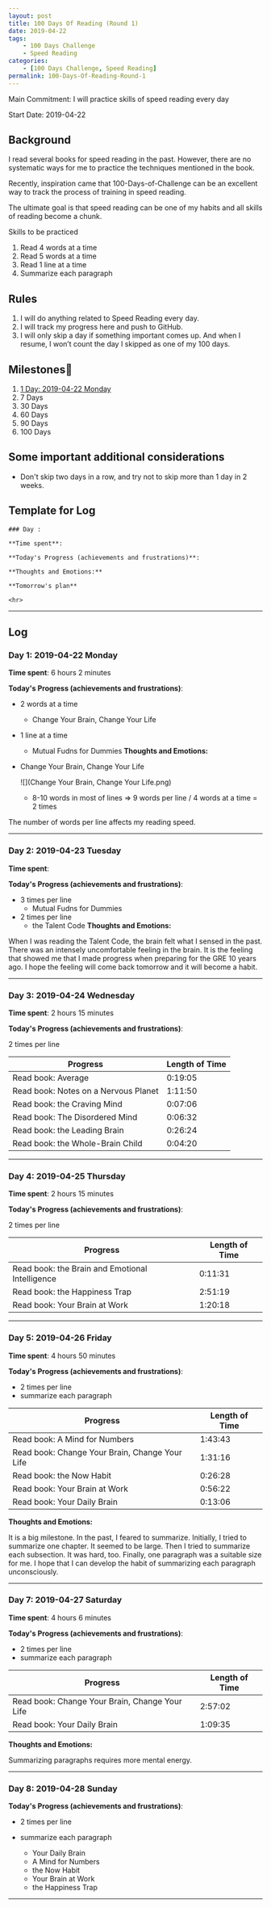 ```yaml
---
layout: post
title: 100 Days Of Reading (Round 1)
date: 2019-04-22
tags:
	- 100 Days Challenge
	- Speed Reading
categories:
	- [100 Days Challenge, Speed Reading]
permalink: 100-Days-Of-Reading-Round-1
---
```

Main Commitment: I will practice skills of speed reading every day

Start Date: 2019-04-22

<!-- more -->

## Background

I read several books for speed reading in the past. However, there are no systematic ways for me to practice the techniques mentioned in the book.

Recently, inspiration came that 100-Days-of-Challenge can be an excellent way to track the process of training in speed reading.

The ultimate goal is that speed reading can be one of my habits and all skills of reading become a chunk.

Skills to be practiced

1. Read 4 words at a time
2. Read 5 words at a time
3. Read 1 line at a time
4. Summarize each paragraph

## Rules

1. I will do anything related to Speed Reading every day.
4. I will track my progress here and push to GitHub.
5. I will only skip a day if something important comes up. And when I resume, I won’t count the day I skipped as one of my 100 days.

## Milestones

1. [1 Day: 2019-04-22 Monday](#Day-1-2019-04-22-Monday)
2. 7 Days
3. 30 Days
4. 60 Days
5. 90 Days
6. 100 Days

## Some important additional considerations

* Don't skip two days in a row, and try not to skip more than 1 day in 2 weeks.

## Template for Log

```
### Day :

**Time spent**:

**Today's Progress (achievements and frustrations)**:

**Thoughts and Emotions:**

**Tomorrow's plan**

<hr>
```


<hr>

## Log
### Day 1: 2019-04-22 Monday

**Time spent**: 6 hours 2 minutes

**Today's Progress (achievements and frustrations)**:

* 2 words at a time
	* Change Your Brain, Change Your Life
* 1 line at a time
	* Mutual Fudns for Dummies
**Thoughts and Emotions:**

* Change Your Brain, Change Your Life

	![](Change Your Brain, Change Your Life.png)

	* 8-10 words in most of lines
		=> 9 words per line / 4 words at a time = 2 times

The number of words per line affects my reading speed.
<hr>

### Day 2: 2019-04-23 Tuesday

**Time spent**:

**Today's Progress (achievements and frustrations)**:
* 3 times per line
	* Mutual Fudns for Dummies
* 2 times per line
	* the Talent Code
**Thoughts and Emotions:**

When I was reading the Talent Code, the brain felt what I sensed in the past. There was an intensely uncomfortable feeling in the brain. It is the feeling that showed me that I made progress when preparing for the GRE 10 years ago. I hope the feeling will come back tomorrow and it will become a habit.

<hr>

### Day 3: 2019-04-24 Wednesday

**Time spent**: 2 hours 15 minutes

**Today's Progress (achievements and frustrations)**:

2 times per line

Progress|Length of Time
---|---
Read book: Average|0:19:05
Read book: Notes on a Nervous Planet|1:11:50
Read book: the Craving Mind|0:07:06
Read book: The Disordered Mind|0:06:32
Read book: the Leading Brain|0:26:24
Read book: the Whole-Brain Child|0:04:20

<hr>

### Day 4: 2019-04-25 Thursday

**Time spent**: 2 hours 15 minutes

**Today's Progress (achievements and frustrations)**:

2 times per line

Progress|Length of Time
---|---
Read book: the Brain and Emotional Intelligence|0:11:31
Read book: the Happiness Trap|2:51:19
Read book: Your Brain at Work|1:20:18

<hr>

### Day 5: 2019-04-26 Friday

**Time spent**: 4 hours 50 minutes

**Today's Progress (achievements and frustrations)**:

* 2 times per line
* summarize each paragraph

Progress|Length of Time
---|---
Read book: A Mind for Numbers|1:43:43
Read book: Change Your Brain, Change Your Life|1:31:16
Read book: the Now Habit|0:26:28
Read book: Your Brain at Work|0:56:22
Read book: Your Daily Brain|0:13:06

**Thoughts and Emotions:**

It is a big milestone. In the past, I feared to summarize. Initially, I tried to summarize one chapter. It seemed to be large. Then I tried to summarize each subsection. It was hard, too. Finally, one paragraph was a suitable size for me. I hope that I can develop the habit of summarizing each paragraph unconsciously.

<hr>

### Day 7: 2019-04-27 Saturday

**Time spent**: 4 hours 6 minutes

**Today's Progress (achievements and frustrations)**:

* 2 times per line
* summarize each paragraph

Progress|Length of Time
---|---
Read book: Change Your Brain, Change Your Life|2:57:02
Read book: Your Daily Brain|1:09:35

**Thoughts and Emotions:**

Summarizing paragraphs requires more mental energy.

<hr>


### Day 8: 2019-04-28 Sunday

**Today's Progress (achievements and frustrations)**:

* 2 times per line
* summarize each paragraph

	* Your Daily Brain
	* A Mind for Numbers
	* the Now Habit
	* Your Brain at Work
	* the Happiness Trap
<hr>
